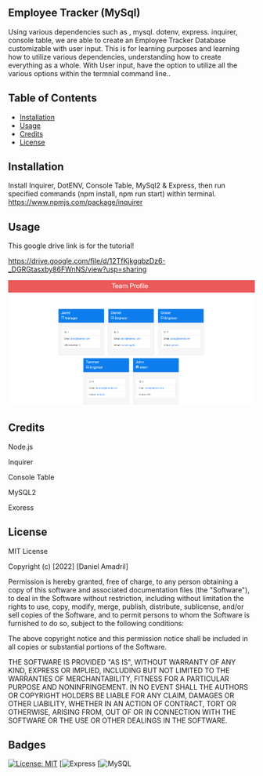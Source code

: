 ## Employee Tracker (MySql)


Using various dependencies such as , mysql. dotenv, express. inquirer, console table, we are able to create an Employee Tracker Database customizable with user input.
This is for learning purposes and learning how to utilize various dependencies, understanding how to create everything as a whole.
With User input,  have the option to utilize all the various options within the termnial command line..


## Table of Contents 



- [Installation](#installation)
- [Usage](#usage)
- [Credits](#credits)
- [License](#license)

## Installation

Install Inquirer, DotENV, Console Table, MySql2  & Express, then run specified commands (npm install, npm run start)  within terminal.
https://www.npmjs.com/package/inquirer
## Usage

This google drive link is for the tutorial!

https://drive.google.com/file/d/12TfKjkgqbzDz6-_DGRGtasxby86FWnNS/view?usp=sharing

 <img src="https://raw.githubusercontent.com/wickedslug883/TeamProfileGen/main/images/Screenshot_100.png"/>
  


## Credits

  Node.js
  
  Inquirer

 Console Table
 
 MySQL2
 
 Exoress
 

## License

MIT License

Copyright (c) [2022] [Daniel Amadril]

Permission is hereby granted, free of charge, to any person obtaining a copy of this software and associated documentation files (the "Software"), to deal in the Software without restriction, including without limitation the rights to use, copy, modify, merge, publish, distribute, sublicense, and/or sell copies of the Software, and to permit persons to whom the Software is furnished to do so, subject to the following conditions:

The above copyright notice and this permission notice shall be included in all copies or substantial portions of the Software.

THE SOFTWARE IS PROVIDED "AS IS", WITHOUT WARRANTY OF ANY KIND, EXPRESS OR IMPLIED, INCLUDING BUT NOT LIMITED TO THE WARRANTIES OF MERCHANTABILITY, FITNESS FOR A PARTICULAR PURPOSE AND NONINFRINGEMENT. IN NO EVENT SHALL THE AUTHORS OR COPYRIGHT HOLDERS BE LIABLE FOR ANY CLAIM, DAMAGES OR OTHER LIABILITY, WHETHER IN AN ACTION OF CONTRACT, TORT OR OTHERWISE, ARISING FROM, OUT OF OR IN CONNECTION WITH THE SOFTWARE OR THE USE OR OTHER DEALINGS IN THE SOFTWARE.
## Badges


[![License: MIT](https://img.shields.io/badge/License-MIT-yellow.svg)](https://opensource.org/licenses/MIT)
[![Express](https://img.shields.io/badge/Express.js-000000?style=for-the-badge&logo=express&logoColor=white)
[![MySQL](https://img.shields.io/badge/MySQL-005C84?style=for-the-badge&logo=mysql&logoColor=white)
